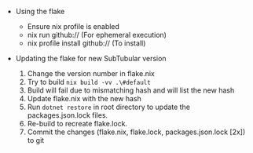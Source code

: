 * Using the flake
  - Ensure nix profile is enabled
  - nix run github:<githubuser>/<reponame>/<branch> (For ephemeral execution)
  - nix profile install github:<githubuser>/<reponame>/<branch> (To install)

* Updating the flake for new SubTubular version
  1. Change the version number in flake.nix
  2. Try to build `nix build -vv .\#default`
  3. Build will fail due to mismatching hash and will list the new hash
  4. Update flake.nix with the new hash
  5. Run `dotnet restore` in root directory to update the packages.json.lock files.
  6. Re-build to recreate flake.lock.
  7. Commit the changes (flake.nix, flake.lock, packages.json.lock [2x]) to git

